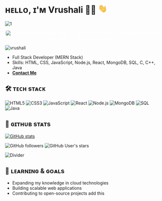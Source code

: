 # ʜᴇʟʟᴏ, ɪ'ᴍ Vrushali 👩‍💻 <img src="https://raw.githubusercontent.com/ABSphreak/ABSphreak/master/gifs/Hi.gif" width="30px"> 
![1](https://github.com/user-attachments/assets/fa2faf9d-8565-4e2a-bc0e-a83bbab52aee)

<p align="center" style="color:white">
  <img src="https://media.giphy.com/media/juua9i2c2fA0AIp2iq/giphy.gif" alt="coding keyboard" width="100%" height="220px" style="border-radius:4px"/>
  "Every line of code you type is a conversation with your keyboard - make it meaningful."
</p>

<p align="left">
  <img src="https://komarev.com/ghpvc/?username=vrushali&label=Profile%20views&color=0e75b6&style=plastic" alt="vrushali" /> 
</p>

- Full Stack Developer (MERN Stack)
- Skills: HTML, CSS, JavaScript, Node.js, React, MongoDB, SQL, C, C++, Java
- **[Contact Me](https://www.linkedin.com/in/vrushali-bhangude-7101732b1/)** 

## 🛠️ **ᴛᴇᴄʜ sᴛᴀᴄᴋ**
![HTML5](https://img.shields.io/badge/-HTML5-E34F26?style=flat-square&logo=html5&logoColor=white)
![CSS3](https://img.shields.io/badge/-CSS3-1572B6?style=flat-square&logo=css3)
![JavaScript](https://img.shields.io/badge/-JavaScript-F7DF1E?style=flat-square&logo=javascript&logoColor=black)
![React](https://img.shields.io/badge/-React-61DAFB?style=flat-square&logo=react&logoColor=black)
![Node.js](https://img.shields.io/badge/-Node.js-339933?style=flat-square&logo=node.js&logoColor=white)
![MongoDB](https://img.shields.io/badge/-MongoDB-47A248?style=flat-square&logo=mongodb&logoColor=white)
![SQL](https://img.shields.io/badge/-SQL-003B57?style=flat-square&logo=postgresql)
![Java](https://img.shields.io/badge/-Java-007396?style=flat-square&logo=java)

## 🐙 **ɢɪᴛʜᴜʙ sᴛᴀᴛs**

[![GitHub stats](https://github-readme-stats.vercel.app/api?username=Vrushali-Bhangude&show_icons=true&theme=radical)](https://github.com/Vrushali-Bhangude) 

![GitHub followers](https://img.shields.io/github/followers/Vrushali-Bhangude?color=aqua&label=Followers&style=for-the-badge) 
![GitHub User's stars](https://img.shields.io/github/stars/Vrushali-Bhangude?affiliations=OWNER&color=aqua&style=for-the-badge) 

![Divider](https://user-images.githubusercontent.com/73097560/115834477-dbab4500-a447-11eb-908a-139a6edaec5c.gif)

## 🌱 **ʟᴇᴀʀɴɪɴɢ & ɢᴏᴀʟs**
- Expanding my knowledge in cloud technologies
- Building scalable web applications
- Contributing to open-source projects add this
